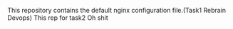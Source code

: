 This repository contains the default nginx configuration file.(Task1 Rebrain Devops)
This rep for task2
Oh shit
